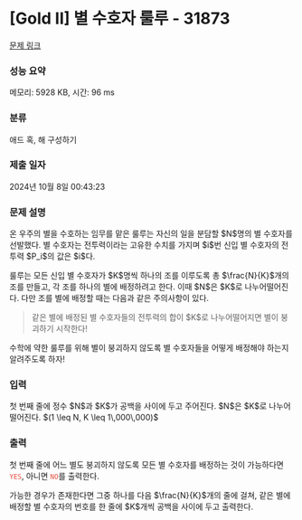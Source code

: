 # [Gold II] 별 수호자 룰루 - 31873 

[문제 링크](https://www.acmicpc.net/problem/31873) 

### 성능 요약

메모리: 5928 KB, 시간: 96 ms

### 분류

애드 혹, 해 구성하기

### 제출 일자

2024년 10월 8일 00:43:23

### 문제 설명

<p>온 우주의 별을 수호하는 임무를 맡은 룰루는 자신의 일을 분담할 $N$명의 별 수호자를 선발했다. 별 수호자는 전투력이라는 고유한 수치를 가지며 $i$번 신입 별 수호자의 전투력 $P_i$의 값은 $i$다.</p>

<p>룰루는 모든 신입 별 수호자가 $K$명씩 하나의 조를 이루도록 총 $\frac{N}{K}$개의 조를 만들고, 각 조를 하나의 별에 배정하려고 한다. 이때 $N$은 $K$로 나누어떨어진다. 다만 조를 별에 배정할 때는 다음과 같은 주의사항이 있다.</p>

<blockquote>
<p>같은 별에 배정된 별 수호자들의 전투력의 합이 $K$로 나누어떨어지면 별이 붕괴하기 시작한다!</p>
</blockquote>

<p>수학에 약한 룰루를 위해 별이 붕괴하지 않도록 별 수호자들을 어떻게 배정해야 하는지 알려주도록 하자!</p>

### 입력 

 <p>첫 번째 줄에 정수 $N$과 $K$가 공백을 사이에 두고 주어진다. $N$은 $K$로 나누어떨어진다. $(1 \leq N, K \leq 1\,000\,000)$</p>

### 출력 

 <p>첫 번째 줄에 어느 별도 붕괴하지 않도록 모든 별 수호자를 배정하는 것이 가능하다면 <span style="color:#e74c3c;"><code>YES</code></span>, 아니면 <span style="color:#e74c3c;"><code>NO</code></span>를 출력한다.</p>

<p>가능한 경우가 존재한다면 그중 하나를 다음 $\frac{N}{K}$개의 줄에 걸쳐, 같은 별에 배정할 별 수호자의 번호를 한 줄에 $K$개씩 공백을 사이에 두고 출력한다.</p>

